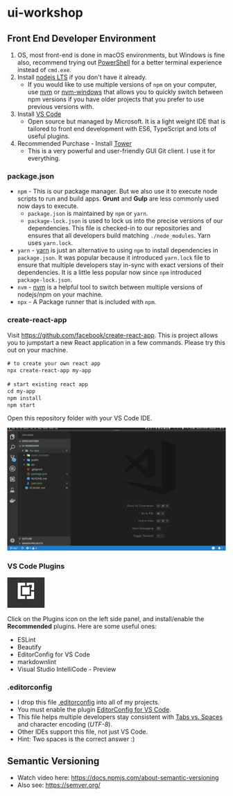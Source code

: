 # ui-workshop

## Front End Developer Environment

1. OS, most front-end is done in macOS environments, but Windows is fine also, recommend trying out [PowerShell](https://github.com/PowerShell/PowerShell) for a better terminal experience instead of `cmd.exe`.
2. Install [nodejs LTS](https://nodejs.org/en/) if you don't have it already.
    * If you would like to use multiple versions of `npm` on your computer, use [nvm](https://github.com/creationix/nvm#installation) or [nvm-windows](https://github.com/coreybutler/nvm-windows#node-version-manager-nvm-for-windows) that allows you to quickly switch between npm versions if you have older projects that you prefer to use previous versions with.
3. Install [VS Code](https://code.visualstudio.com/)
    * Open source but managed by Microsoft. It is a light weight IDE that is tailored to front end development with ES6, TypeScript and lots of useful plugins.
4. Recommended Purchase - Install [Tower](https://www.git-tower.com)
    * This is a very powerful and user-friendly GUI Git client. I use it for everything.

### package.json

* `npm` - This is our package manager. But we also use it to execute node scripts to run and build apps. **Grunt** and **Gulp** are less commonly used now days to execute.
  * `package.json` is maintained by `npm` or `yarn`.
  * `package-lock.json` is used to lock us into the precise versions of our dependencies. This file is checked-in to our repositories and ensures that all developers build matching `./node_modules`. Yarn uses `yarn.lock`.
* `yarn` - [yarn](https://yarnpkg.com/en/) is just an alternative to using `npm` to install dependencies in `package.json`. It was popular because it introduced `yarn.lock` file to ensure that multiple developers stay in-sync with exact versions of their dependencies. It is a little less popular now since `npm` introduced `package-lock.json`.
* `nvm` - [nvm](https://github.com/creationix/nvm#installation) is a helpful tool to switch between multiple versions of nodejs/npm on your machine.
* `npx` - A Package runner that is included with `npm`.

### create-react-app

Visit https://github.com/facebook/create-react-app. This is project allows you to jumpstart a new React application in a few commands. Please try this out on your machine.

    # to create your own react app
    npx create-react-app my-app

    # start existing react app
    cd my-app
    npm install
    npm start

Open this repository folder with your VS Code IDE.

![screenshot](vs-code.png)

### VS Code Plugins

![icon](./plugins-icon.png)

Click on the Plugins icon  on the left side panel, and install/enable the **Recommended** plugins. Here are some useful ones:

* ESLint
* Beautify
* EditorConfig for VS Code
* markdownlint
* Visual Studio IntelliCode - Preview

### .editorconfig

* I drop this file [.editorconfig](.editorconfig) into all of my projects.
* You must enable the plugin [EditorConfig for VS Code](https://marketplace.visualstudio.com/items?itemName=EditorConfig.EditorConfig).
* This file helps multiple developers stay consistent with [Tabs vs. Spaces](https://www.businessinsider.com/tabs-vs-spaces-from-silicon-valley-2016-5) and character encoding (*UTF-8*).
* Other IDEs support this file, not just VS Code.
* Hint: Two spaces is the correct answer :)

## Semantic Versioning

* Watch video here: <https://docs.npmjs.com/about-semantic-versioning>
* Also see: <https://semver.org/>
